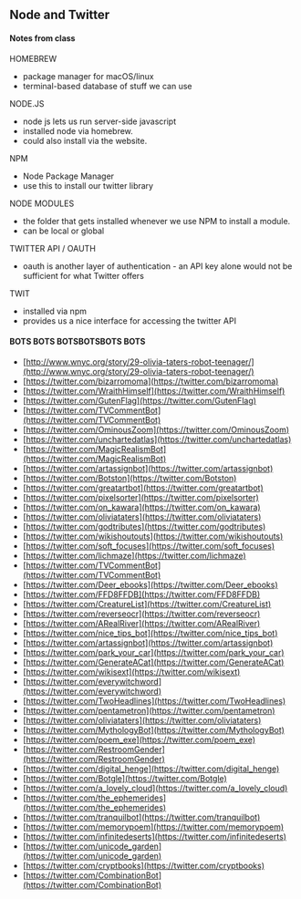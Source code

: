 ## Node and Twitter

#### Notes from class

HOMEBREW

* package manager for macOS/linux
* terminal-based database of stuff we can use

NODE.JS

* node js lets us run server-side javascript
* installed node via homebrew.
* could also install via the website.

NPM

* Node Package Manager
* use this to install our twitter library

NODE MODULES

* the folder that gets installed whenever we use NPM to install a module.
* can be local or global

TWITTER API / OAUTH

* oauth is another layer of authentication - an API key alone would not be sufficient for what Twitter offers

TWIT

* installed via npm
* provides us a nice interface for accessing the twitter API



#### BOTS BOTS BOTSBOTSBOTS BOTS

* [http://www.wnyc.org/story/29-olivia-taters-robot-teenager/](http://www.wnyc.org/story/29-olivia-taters-robot-teenager/)
* [https://twitter.com/bizarromoma](https://twitter.com/bizarromoma)
* [https://twitter.com/WraithHimself](https://twitter.com/WraithHimself)
* [https://twitter.com/GutenFlag](https://twitter.com/GutenFlag)
* [https://twitter.com/TVCommentBot](https://twitter.com/TVCommentBot)
* [https://twitter.com/OminousZoom](https://twitter.com/OminousZoom)
* [https://twitter.com/unchartedatlas](https://twitter.com/unchartedatlas)
* [https://twitter.com/MagicRealismBot](https://twitter.com/MagicRealismBot)
* [https://twitter.com/artassignbot](https://twitter.com/artassignbot)
* [https://twitter.com/Botston](https://twitter.com/Botston)
* [https://twitter.com/greatartbot](https://twitter.com/greatartbot)
* [https://twitter.com/pixelsorter](https://twitter.com/pixelsorter)
* [https://twitter.com/on_kawara](https://twitter.com/on_kawara)
* [https://twitter.com/oliviataters](https://twitter.com/oliviataters)
* [https://twitter.com/godtributes](https://twitter.com/godtributes)
* [https://twitter.com/wikishoutouts](https://twitter.com/wikishoutouts)
* [https://twitter.com/soft_focuses](https://twitter.com/soft_focuses)
* [https://twitter.com/lichmaze](https://twitter.com/lichmaze)
* [https://twitter.com/TVCommentBot](https://twitter.com/TVCommentBot)
* [https://twitter.com/Deer_ebooks](https://twitter.com/Deer_ebooks)
* [https://twitter.com/FFD8FFDB](https://twitter.com/FFD8FFDB)
* [https://twitter.com/CreatureList](https://twitter.com/CreatureList)
* [https://twitter.com/reverseocr](https://twitter.com/reverseocr)
* [https://twitter.com/ARealRiver](https://twitter.com/ARealRiver)
* [https://twitter.com/nice_tips_bot](https://twitter.com/nice_tips_bot)
* [https://twitter.com/artassignbot](https://twitter.com/artassignbot)
* [https://twitter.com/park_your_car](https://twitter.com/park_your_car)
* [https://twitter.com/GenerateACat](https://twitter.com/GenerateACat)
* [https://twitter.com/wikisext](https://twitter.com/wikisext)
* [https://twitter.com/everywitchword](https://twitter.com/everywitchword)
* [https://twitter.com/TwoHeadlines](https://twitter.com/TwoHeadlines)
* [https://twitter.com/pentametron](https://twitter.com/pentametron)
* [https://twitter.com/oliviataters](https://twitter.com/oliviataters)
* [https://twitter.com/MythologyBot](https://twitter.com/MythologyBot)
* [https://twitter.com/poem_exe](https://twitter.com/poem_exe)
* [https://twitter.com/RestroomGender](https://twitter.com/RestroomGender)
* [https://twitter.com/digital_henge](https://twitter.com/digital_henge)
* [https://twitter.com/Botgle](https://twitter.com/Botgle)
* [https://twitter.com/a_lovely_cloud](https://twitter.com/a_lovely_cloud)
* [https://twitter.com/the_ephemerides](https://twitter.com/the_ephemerides)
* [https://twitter.com/tranquilbot](https://twitter.com/tranquilbot)
* [https://twitter.com/memorypoem](https://twitter.com/memorypoem)
* [https://twitter.com/infinitedeserts](https://twitter.com/infinitedeserts)
* [https://twitter.com/unicode_garden](https://twitter.com/unicode_garden)
* [https://twitter.com/cryptbooks](https://twitter.com/cryptbooks)
* [https://twitter.com/CombinationBot](https://twitter.com/CombinationBot)

